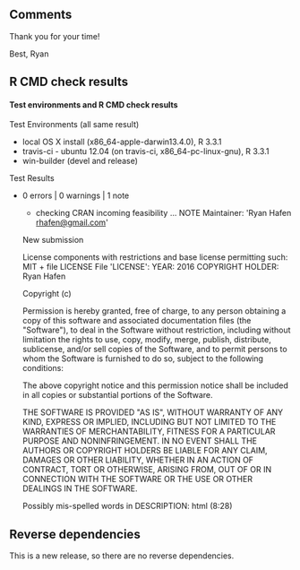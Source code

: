 ## Comments

Thank you for your time!

Best,
Ryan


## R CMD check results
#### Test environments and R CMD check results

Test Environments (all same result)
* local OS X install (x86_64-apple-darwin13.4.0), R 3.3.1
* travis-ci - ubuntu 12.04 (on travis-ci, x86_64-pc-linux-gnu), R 3.3.1
* win-builder (devel and release)

Test Results
* 0 errors | 0 warnings | 1 note
  * checking CRAN incoming feasibility ... NOTE
  Maintainer: 'Ryan Hafen <rhafen@gmail.com>'

  New submission

  License components with restrictions and base license permitting such:
  MIT + file LICENSE
  File 'LICENSE':
  YEAR: 2016
  COPYRIGHT HOLDER: Ryan Hafen

  Copyright (c) <year> <copyright holders>


  Permission is hereby granted, free of charge, to any person obtaining a copy of this software and associated documentation files (the "Software"), to deal in the Software without restriction, including without limitation the rights to use, copy, modify, merge, publish, distribute, sublicense, and/or sell copies of the Software, and to permit persons to whom the Software is furnished to do so, subject to the following conditions:

  The above copyright notice and this permission notice shall be included in all copies or substantial portions of the Software.

  THE SOFTWARE IS PROVIDED "AS IS", WITHOUT WARRANTY OF ANY KIND, EXPRESS OR IMPLIED, INCLUDING BUT NOT LIMITED TO THE WARRANTIES OF MERCHANTABILITY, FITNESS FOR A PARTICULAR PURPOSE AND NONINFRINGEMENT. IN NO EVENT SHALL THE AUTHORS OR COPYRIGHT HOLDERS BE LIABLE FOR ANY CLAIM, DAMAGES OR OTHER LIABILITY, WHETHER IN AN ACTION OF CONTRACT, TORT OR OTHERWISE, ARISING FROM, OUT OF OR IN CONNECTION WITH THE SOFTWARE OR THE USE OR OTHER DEALINGS IN THE SOFTWARE.

  Possibly mis-spelled words in DESCRIPTION:
  html (8:28)

## Reverse dependencies

This is a new release, so there are no reverse dependencies.
